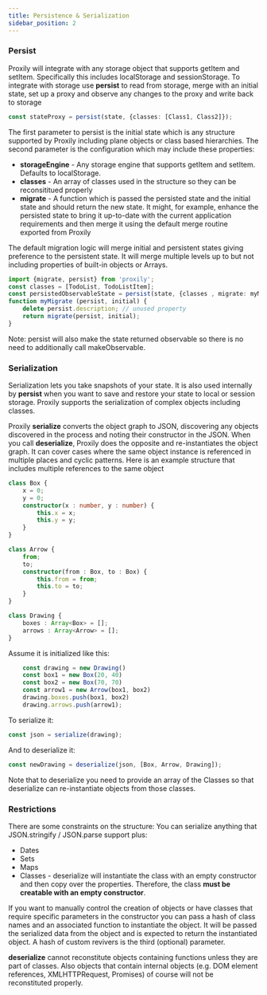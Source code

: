 ```yaml
---
title: Persistence & Serialization
sidebar_position: 2
---
```

### Persist
Proxily will integrate with any storage object that supports getItem and setItem.  Specifically this includes localStorage and sessionStorage.  To integrate with storage use **persist** to read from storage, merge with an initial state, set up a proxy and observe any changes to the proxy and write back to storage
```typescript
const stateProxy = persist(state, {classes: [Class1, Class2]});
```
The first parameter to persist is the initial state which is any structure supported by Proxily including plane objects or class based hierarchies.  The second parameter is the configuration which may include these properties:
* **storageEngine** - Any storage engine that supports getItem and setItem. Defaults to localStorage.
* **classes** - An array of classes used in the structure so they can be reconsititued properly
* **migrate** - A function which is passed the persisted state and the initial state and should return the new state.  It might, for example, enhance the persisted state to bring it up-to-date with the current application requirements and then merge it using the default merge routine exported from Proxily

The default migration logic will merge initial and persistent states giving preference to the persistent state.  It will merge multiple levels up to but not including properties of built-in objects or Arrays.
```typescript
import {migrate, persist} from 'proxily';
const classes = [TodoList, TodoListItem];
const persistedObservableState = persist(state, {classes , migrate: myMigrate});
function myMigrate (persist, initial) {
    delete persist.description; // unused property
    return migrate(persist, initial);
}
```
Note:  persist will also make the state returned observable so there is no need to additionally call makeObservable.

### Serialization
Serialization lets you take snapshots of your state.  It is also used internally by **persist** when you want to save and restore your state to local or session storage.  Proxily supports the serialization of complex objects including classes.

Proxily **serialize** converts the object graph to JSON, discovering any objects discovered in the process and noting their constructor in the JSON.  When you call **deserialize**, Proxily does the opposite and re-instantiates the object graph.  It can cover cases where the same object instance is referenced in multiple places and cyclic patterns. Here is an example structure that includes multiple references to the same object
```typescript
class Box {
    x = 0;
    y = 0;
    constructor(x : number, y : number) {
        this.x = x;
        this.y = y;
    }
}

class Arrow {
    from;
    to;
    constructor(from : Box, to : Box) {
        this.from = from;
        this.to = to;
    }
}

class Drawing {
    boxes : Array<Box> = [];
    arrows : Array<Arrow> = [];
}
```
Assume it is initialized like this:
```typescript
    const drawing = new Drawing()
    const box1 = new Box(20, 40)
    const box2 = new Box(70, 70)
    const arrow1 = new Arrow(box1, box2)
    drawing.boxes.push(box1, box2)
    drawing.arrows.push(arrow1);
```
To serialize it:
```typescript
const json = serialize(drawing);
```
And to deserialize it:
```typescript
const newDrawing = deserialize(json, [Box, Arrow, Drawing]);
```
Note that to deserialize you need to provide an array of the Classes so that deserialize can re-instantiate objects from those classes.

### Restrictions

There are some constraints on the structure:
You can serialize anything that JSON.stringify / JSON.parse support plus:
* Dates
* Sets
* Maps
* Classes - deserialize will instantiate the class with an empty constructor and then copy over the properties.  Therefore, the class **must be creatable with an empty constructor**.

If you want to manually control the creation of objects or have classes that require specific parameters in the constructor you can pass a hash of class names and an associated function to instantiate the object.  It  will be passed the serialized data from the object and is expected to return the instantiated object.  A hash of custom revivers is the third (optional) parameter.

**deserialize** cannot reconstitute objects containing functions unless they are part of classes.  Also objects that contain internal objects (e.g. DOM element references, XMLHTTPRequest, Promises) of course will not be reconstituted properly.
